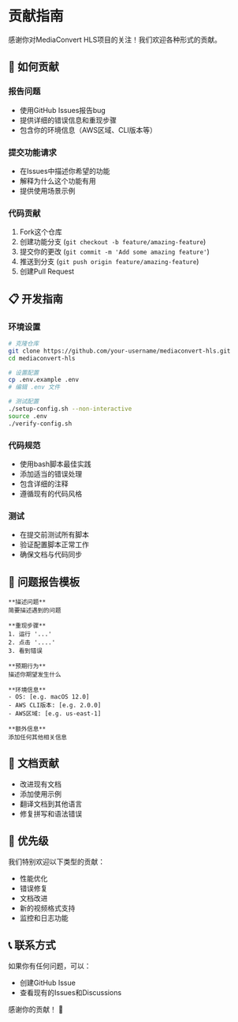 # 贡献指南

感谢你对MediaConvert HLS项目的关注！我们欢迎各种形式的贡献。

## 🤝 如何贡献

### 报告问题
- 使用GitHub Issues报告bug
- 提供详细的错误信息和重现步骤
- 包含你的环境信息（AWS区域、CLI版本等）

### 提交功能请求
- 在Issues中描述你希望的功能
- 解释为什么这个功能有用
- 提供使用场景示例

### 代码贡献
1. Fork这个仓库
2. 创建功能分支 (`git checkout -b feature/amazing-feature`)
3. 提交你的更改 (`git commit -m 'Add some amazing feature'`)
4. 推送到分支 (`git push origin feature/amazing-feature`)
5. 创建Pull Request

## 📋 开发指南

### 环境设置
```bash
# 克隆仓库
git clone https://github.com/your-username/mediaconvert-hls.git
cd mediaconvert-hls

# 设置配置
cp .env.example .env
# 编辑 .env 文件

# 测试配置
./setup-config.sh --non-interactive
source .env
./verify-config.sh
```

### 代码规范
- 使用bash脚本最佳实践
- 添加适当的错误处理
- 包含详细的注释
- 遵循现有的代码风格

### 测试
- 在提交前测试所有脚本
- 验证配置脚本正常工作
- 确保文档与代码同步

## 🐛 问题报告模板

```
**描述问题**
简要描述遇到的问题

**重现步骤**
1. 运行 '...'
2. 点击 '....'
3. 看到错误

**预期行为**
描述你期望发生什么

**环境信息**
- OS: [e.g. macOS 12.0]
- AWS CLI版本: [e.g. 2.0.0]
- AWS区域: [e.g. us-east-1]

**额外信息**
添加任何其他相关信息
```

## 📝 文档贡献

- 改进现有文档
- 添加使用示例
- 翻译文档到其他语言
- 修复拼写和语法错误

## 🎯 优先级

我们特别欢迎以下类型的贡献：
- 性能优化
- 错误修复
- 文档改进
- 新的视频格式支持
- 监控和日志功能

## 📞 联系方式

如果你有任何问题，可以：
- 创建GitHub Issue
- 查看现有的Issues和Discussions

感谢你的贡献！ 🎉
